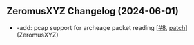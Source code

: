 ## ZeromusXYZ Changelog (2024-06-01)
- -add: pcap support for archeage packet reading [[#8](https://github.com/ZeromusXYZ/VieweD/pull/8), [patch](https://github.com/ZeromusXYZ/VieweD/pull/8.patch)] (ZeromusXYZ)

